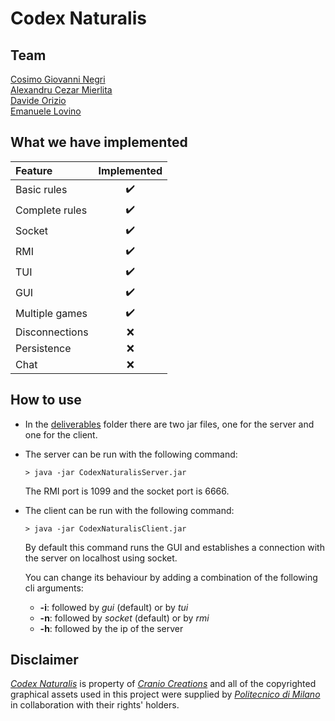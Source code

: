 # Codex Naturalis

## Team
[Cosimo Giovanni Negri](https://github.com/cosimonegri)<br />
[Alexandru Cezar Mierlita](https://github.com/cezarmierlita)<br />
[Davide Orizio](https://github.com/DolbyTheSheep)<br />
[Emanuele Lovino](https://github.com/EmanueleLovino)<br />

## What we have implemented

| Feature        |                    Implemented                    |
|:---------------|:-------------------------------------------------:|
| Basic rules    |                :heavy_check_mark:                 |
| Complete rules |                :heavy_check_mark:                 |
| Socket         |                :heavy_check_mark:                 |
| RMI            |                :heavy_check_mark:                 |
| TUI            |                :heavy_check_mark:                 |
| GUI            |                :heavy_check_mark:                 |
| Multiple games |                :heavy_check_mark:                 |
| Disconnections |                        :x:                        |
| Persistence    |                        :x:                        |
| Chat           |                        :x:                        |

## How to use
- In the [deliverables](deliverables) folder there are two jar files, one for the server and one for the client.

- The server can be run with the following command:
    ```shell
    > java -jar CodexNaturalisServer.jar
    ```
  The RMI port is 1099 and the socket port is 6666.

- The client can be run with the following command:
    ```shell
    > java -jar CodexNaturalisClient.jar
    ```
    By default this command runs the GUI and establishes a connection with the server on localhost using socket.
  
    You can change its behaviour by adding a combination of the following cli arguments:
  - **-i**: followed by _gui_ (default) or by _tui_
  - **-n**: followed by _socket_ (default) or by _rmi_
  - **-h**: followed by the ip of the server

## Disclaimer
[_Codex Naturalis_](https://www.craniocreations.it/prodotto/codex-naturalis) is property of [_Cranio Creations_](https://www.craniocreations.it) and all of the copyrighted graphical assets used in this project were supplied by [_Politecnico di Milano_](https://www.polimi.it) in collaboration with their rights' holders.
